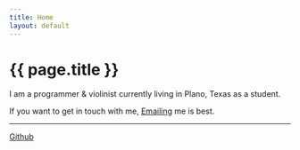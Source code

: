 ```yaml
---
title: Home
layout: default
---
```


# {{ page.title }}

I am a programmer & violinist currently living in Plano, Texas as a student.

If you want to get in touch with me, [Emailing](jimmyguding@gmail.com) me is best.

---

[Github](https://github.com/PotatosFish)
